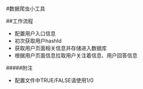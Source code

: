 #数据爬虫小工具

##工作流程
- 配置用户入口信息
- 初次获取用户hashId
- 获取用户页面相关信息并存储进入数据库
- 根据用户页面信息拉取用户关注着信息、用户回答信息

#####附注
- 配置文件中TRUE/FALSE请使用1/0